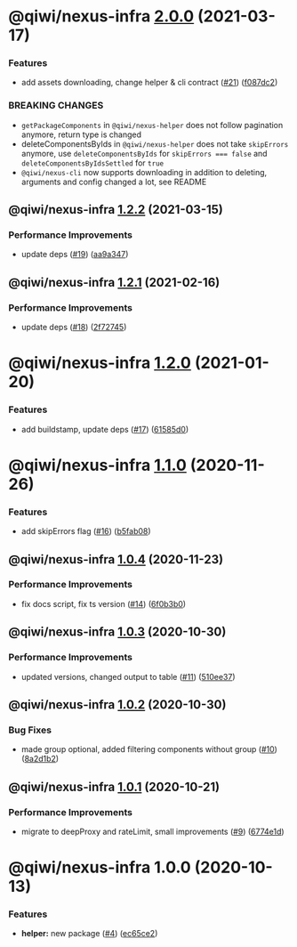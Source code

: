 # @qiwi/nexus-infra [2.0.0](https://github.com/qiwi/nexus/compare/@qiwi/nexus-infra@1.2.2...@qiwi/nexus-infra@2.0.0) (2021-03-17)


### Features

* add assets downloading, change helper & cli contract ([#21](https://github.com/qiwi/nexus/issues/21)) ([f087dc2](https://github.com/qiwi/nexus/commit/f087dc227a6c9e6c891d97d1bb872eab915d9cb8))


### BREAKING CHANGES

* `getPackageComponents` in `@qiwi/nexus-helper` does not follow pagination anymore, return type is changed
* deleteComponentsByIds in `@qiwi/nexus-helper` does not take `skipErrors` anymore, use `deleteComponentsByIds` for `skipErrors === false` and `deleteComponentsByIdsSettled` for `true`
* `@qiwi/nexus-cli` now supports downloading in addition to deleting, arguments and config changed a lot, see README

## @qiwi/nexus-infra [1.2.2](https://github.com/qiwi/nexus/compare/@qiwi/nexus-infra@1.2.1...@qiwi/nexus-infra@1.2.2) (2021-03-15)


### Performance Improvements

* update deps ([#19](https://github.com/qiwi/nexus/issues/19)) ([aa9a347](https://github.com/qiwi/nexus/commit/aa9a347acc653bb9cae9d4efcc56269311cc3f3d))

## @qiwi/nexus-infra [1.2.1](https://github.com/qiwi/nexus/compare/@qiwi/nexus-infra@1.2.0...@qiwi/nexus-infra@1.2.1) (2021-02-16)


### Performance Improvements

* update deps ([#18](https://github.com/qiwi/nexus/issues/18)) ([2f72745](https://github.com/qiwi/nexus/commit/2f72745036daf1e8b78a4273d3ce1562cb593f78))

# @qiwi/nexus-infra [1.2.0](https://github.com/qiwi/nexus/compare/@qiwi/nexus-infra@1.1.0...@qiwi/nexus-infra@1.2.0) (2021-01-20)


### Features

* add buildstamp, update deps ([#17](https://github.com/qiwi/nexus/issues/17)) ([61585d0](https://github.com/qiwi/nexus/commit/61585d0d96c0fdec46014a3fb64adecc29065ac5))

# @qiwi/nexus-infra [1.1.0](https://github.com/qiwi/nexus/compare/@qiwi/nexus-infra@1.0.4...@qiwi/nexus-infra@1.1.0) (2020-11-26)


### Features

* add skipErrors flag ([#16](https://github.com/qiwi/nexus/issues/16)) ([b5fab08](https://github.com/qiwi/nexus/commit/b5fab083004d7d43497f7a56d8be30467852d762))

## @qiwi/nexus-infra [1.0.4](https://github.com/qiwi/nexus/compare/@qiwi/nexus-infra@1.0.3...@qiwi/nexus-infra@1.0.4) (2020-11-23)


### Performance Improvements

* fix docs script, fix ts version ([#14](https://github.com/qiwi/nexus/issues/14)) ([6f0b3b0](https://github.com/qiwi/nexus/commit/6f0b3b0cdbe543c8a42b428c8f3ae32fb609f3b2))

## @qiwi/nexus-infra [1.0.3](https://github.com/qiwi/nexus/compare/@qiwi/nexus-infra@1.0.2...@qiwi/nexus-infra@1.0.3) (2020-10-30)


### Performance Improvements

* updated versions, changed output to table ([#11](https://github.com/qiwi/nexus/issues/11)) ([510ee37](https://github.com/qiwi/nexus/commit/510ee37cf449162841f773f55d11fa76118f8872))

## @qiwi/nexus-infra [1.0.2](https://github.com/qiwi/nexus/compare/@qiwi/nexus-infra@1.0.1...@qiwi/nexus-infra@1.0.2) (2020-10-30)


### Bug Fixes

* made group optional, added filtering components without group ([#10](https://github.com/qiwi/nexus/issues/10)) ([8a2d1b2](https://github.com/qiwi/nexus/commit/8a2d1b2cbc6a7bccf0f678b51e10a9f3fa0fb567))

## @qiwi/nexus-infra [1.0.1](https://github.com/qiwi/nexus/compare/@qiwi/nexus-infra@1.0.0...@qiwi/nexus-infra@1.0.1) (2020-10-21)


### Performance Improvements

* migrate to deepProxy and rateLimit, small improvements  ([#9](https://github.com/qiwi/nexus/issues/9)) ([6774e1d](https://github.com/qiwi/nexus/commit/6774e1d244bb77bac7c7892563b70947cf6dc4d2))

# @qiwi/nexus-infra 1.0.0 (2020-10-13)


### Features

* **helper:** new package ([#4](https://github.com/qiwi/nexus/issues/4)) ([ec65ce2](https://github.com/qiwi/nexus/commit/ec65ce2f7e4ef065a8047997f3fea4fce236821b))
